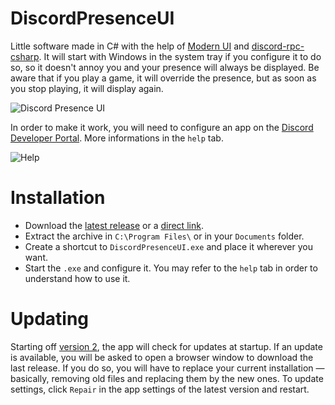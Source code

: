 # DiscordPresenceUI

Little software made in C# with the help of [Modern UI](https://github.com/firstfloorsoftware/mui) and [discord-rpc-csharp](https://github.com/Lachee/discord-rpc-csharp). It will start with Windows in the system tray if you configure it to do so, so it doesn't annoy you and your presence will always be displayed.
Be aware that if you play a game, it will override the presence, but as soon as you stop playing, it will display again.

![Discord Presence UI](https://i.imgur.com/AcYnrC9.png)

In order to make it work, you will need to configure an app on the [Discord Developer Portal](https://discordapp.com/developers/applications/). More informations in the `help` tab.

![Help](https://i.imgur.com/YsFbnTo.png)

# Installation

- Download the [latest release](https://github.com/hawezo/DiscordPresenceUI/releases/latest) or a [direct link](http://hawezo.legtux.org/dev/dpui/DiscordPresenceUI.zip).
- Extract the archive in `C:\Program Files\` or in your `Documents` folder.
- Create a shortcut to `DiscordPresenceUI.exe` and place it wherever you want.
- Start the `.exe` and configure it. You may refer to the `help` tab in order to understand how to use it.

# Updating

Starting off [version 2](https://github.com/hawezo/DiscordPresenceUI/tree/2.0/), the app will check for updates at startup. If an update is available, you will be asked to open a browser window to download the last release. If you do so, you will have to replace your current installation — basically, removing old files and replacing them by the new ones.
To update settings, click `Repair` in the app settings of the latest version and restart.
